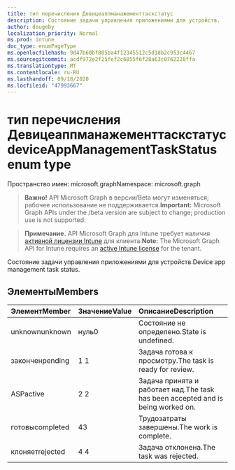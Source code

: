 ```yaml
---
title: тип перечисления Девицеаппманажементтаскстатус
description: Состояние задачи управления приложениями для устройств.
author: dougeby
localization_priority: Normal
ms.prod: intune
doc_type: enumPageType
ms.openlocfilehash: 9d47b60bf805ba4f12345512c5d18b2c953c4467
ms.sourcegitcommit: acdf972e2f25fef2c6855f6f28a63c0762228ffa
ms.translationtype: MT
ms.contentlocale: ru-RU
ms.lasthandoff: 09/18/2020
ms.locfileid: "47993667"
---
```

# <a name="deviceappmanagementtaskstatus-enum-type"></a><span data-ttu-id="fe93e-103">тип перечисления Девицеаппманажементтаскстатус</span><span class="sxs-lookup"><span data-stu-id="fe93e-103">deviceAppManagementTaskStatus enum type</span></span>

<span data-ttu-id="fe93e-104">Пространство имен: microsoft.graph</span><span class="sxs-lookup"><span data-stu-id="fe93e-104">Namespace: microsoft.graph</span></span>

> <span data-ttu-id="fe93e-105">**Важно!** API Microsoft Graph в версии/Beta могут изменяться; рабочее использование не поддерживается.</span><span class="sxs-lookup"><span data-stu-id="fe93e-105">**Important:** Microsoft Graph APIs under the /beta version are subject to change; production use is not supported.</span></span>

> <span data-ttu-id="fe93e-106">**Примечание.** API Microsoft Graph для Intune требует наличия [активной лицензии Intune](https://go.microsoft.com/fwlink/?linkid=839381) для клиента.</span><span class="sxs-lookup"><span data-stu-id="fe93e-106">**Note:** The Microsoft Graph API for Intune requires an [active Intune license](https://go.microsoft.com/fwlink/?linkid=839381) for the tenant.</span></span>

<span data-ttu-id="fe93e-107">Состояние задачи управления приложениями для устройств.</span><span class="sxs-lookup"><span data-stu-id="fe93e-107">Device app management task status.</span></span>

## <a name="members"></a><span data-ttu-id="fe93e-108">Элементы</span><span class="sxs-lookup"><span data-stu-id="fe93e-108">Members</span></span>
|<span data-ttu-id="fe93e-109">Элемент</span><span class="sxs-lookup"><span data-stu-id="fe93e-109">Member</span></span>|<span data-ttu-id="fe93e-110">Значение</span><span class="sxs-lookup"><span data-stu-id="fe93e-110">Value</span></span>|<span data-ttu-id="fe93e-111">Описание</span><span class="sxs-lookup"><span data-stu-id="fe93e-111">Description</span></span>|
|:---|:---|:---|
|<span data-ttu-id="fe93e-112">unknown</span><span class="sxs-lookup"><span data-stu-id="fe93e-112">unknown</span></span>|<span data-ttu-id="fe93e-113">нуль</span><span class="sxs-lookup"><span data-stu-id="fe93e-113">0</span></span>|<span data-ttu-id="fe93e-114">Состояние не определено.</span><span class="sxs-lookup"><span data-stu-id="fe93e-114">State is undefined.</span></span>|
|<span data-ttu-id="fe93e-115">закончен</span><span class="sxs-lookup"><span data-stu-id="fe93e-115">pending</span></span>|<span data-ttu-id="fe93e-116">1 </span><span class="sxs-lookup"><span data-stu-id="fe93e-116">1</span></span>|<span data-ttu-id="fe93e-117">Задача готова к просмотру.</span><span class="sxs-lookup"><span data-stu-id="fe93e-117">The task is ready for review.</span></span>|
|<span data-ttu-id="fe93e-118">ASP</span><span class="sxs-lookup"><span data-stu-id="fe93e-118">active</span></span>|<span data-ttu-id="fe93e-119">2 </span><span class="sxs-lookup"><span data-stu-id="fe93e-119">2</span></span>|<span data-ttu-id="fe93e-120">Задача принята и работает над.</span><span class="sxs-lookup"><span data-stu-id="fe93e-120">The task has been accepted and is being worked on.</span></span>|
|<span data-ttu-id="fe93e-121">готовы</span><span class="sxs-lookup"><span data-stu-id="fe93e-121">completed</span></span>|<span data-ttu-id="fe93e-122">4</span><span class="sxs-lookup"><span data-stu-id="fe93e-122">3</span></span>|<span data-ttu-id="fe93e-123">Трудозатраты завершены.</span><span class="sxs-lookup"><span data-stu-id="fe93e-123">The work is complete.</span></span>|
|<span data-ttu-id="fe93e-124">клоняет</span><span class="sxs-lookup"><span data-stu-id="fe93e-124">rejected</span></span>|<span data-ttu-id="fe93e-125">4 </span><span class="sxs-lookup"><span data-stu-id="fe93e-125">4</span></span>|<span data-ttu-id="fe93e-126">Задача отклонена.</span><span class="sxs-lookup"><span data-stu-id="fe93e-126">The task was rejected.</span></span>|







